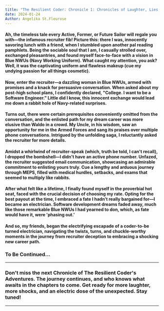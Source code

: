 ```yaml
---
title: "The Resilient Coder: Chronicle 1: Chronicles of Laughter, Lies, and Electric Dreams"
date: 2024-01-24
Author: Angelika St.Fleurose
---
```


####  Ah, the timeless tale every Active, Former, or Future Sailor will regale you with—the infamous recruiter fib! Picture this: there I was, innocently savoring lunch with a friend, when I stumbled upon another pal reading pamphlets. Being the sociable soul that I am, I casually strolled over, exchanged pleasantries, and found myself face-to-face with a vision in Blue NWUs (Navy Working Uniform). What caught my attention, you ask? Well, it was the captivating uniform and flawless makeup (cue my undying passion for all things cosmetic). 

####  Now, enter the recruiter—a dazzling woman in Blue NWUs, armed with promises and a knack for persuasive conversation. When asked about my post-high school plans, I confidently declared, "College. I want to be a Software Engineer." Little did I know, this innocent exchange would lead me down a rabbit hole of Navy-related surprises. 

####  Turns out, there were certain prerequisites conveniently omitted from the conversation, and the enlisted path for my dream career was more elusive than Waldo in a crowd. My Uncle, in his wisdom, saw an opportunity for me in the Armed Forces and sang its praises over multiple phone conversations. Intrigued by the unfolding saga, I reluctantly asked the recruiter for more details.

####  Amidst a whirlwind of recruiter-speak (which, truth be told, I can't recall), I dropped the bombshell—I didn't have an active phone number. Unfazed, the recruiter suggested email communication, showcasing an admirable commitment to enlisting yours truly. Cue a lengthy and arduous journey through MEPS, filled with medical hurdles, setbacks, and exams that seemed to multiply like rabbits.

####  After what felt like a lifetime, I finally found myself in the proverbial hot seat, faced with the crucial decision of choosing my rate. Opting for the best payout at the time, I embraced a fate I hadn't really bargained for—I became an electrician. Software development dreams faded away, much like those remarkable Blue NWUs I had yearned to don, which, as fate would have it, were 'phasing out.'

####  And so, my friends, began the electrifying escapade of a coder-to-be turned electrician, navigating the twists, turns, and chuckle-worthy moments in the journey from recruiter deception to embracing a shocking new career path.



### __To Be Continued…__


---
### **Don't miss the next Chronicle of The Resilient Coder's Adventures. The journey continues, and who knows what awaits in the chapters to come. Get ready for more laughter, more shocks, and an electric dose of the unexpected. Stay tuned!**
---
